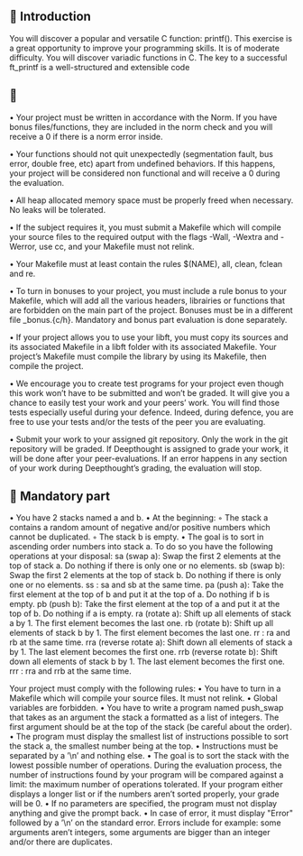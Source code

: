 ## 📝 Introduction

You will discover a popular and versatile C function: printf(). This exercise is a great
opportunity to improve your programming skills. It is of moderate difficulty.
You will discover variadic functions in C.
The key to a successful ft_printf is a well-structured and extensible code

## 📐 

• Your project must be written in accordance with the Norm. If you have bonus
files/functions, they are included in the norm check and you will receive a 0 if there
is a norm error inside.

• Your functions should not quit unexpectedly (segmentation fault, bus error, double
free, etc) apart from undefined behaviors. If this happens, your project will be
considered non functional and will receive a 0 during the evaluation.

• All heap allocated memory space must be properly freed when necessary. No leaks
will be tolerated.

• If the subject requires it, you must submit a Makefile which will compile your
source files to the required output with the flags -Wall, -Wextra and -Werror, use
cc, and your Makefile must not relink.

• Your Makefile must at least contain the rules $(NAME), all, clean, fclean and
re.

• To turn in bonuses to your project, you must include a rule bonus to your Makefile,
which will add all the various headers, librairies or functions that are forbidden on
the main part of the project. Bonuses must be in a different file _bonus.{c/h}.
Mandatory and bonus part evaluation is done separately.

• If your project allows you to use your libft, you must copy its sources and its
associated Makefile in a libft folder with its associated Makefile. Your project’s
Makefile must compile the library by using its Makefile, then compile the project.

• We encourage you to create test programs for your project even though this work
won’t have to be submitted and won’t be graded. It will give you a chance
to easily test your work and your peers’ work. You will find those tests especially
useful during your defence. Indeed, during defence, you are free to use your tests
and/or the tests of the peer you are evaluating.

• Submit your work to your assigned git repository. Only the work in the git repository will be graded.
If Deepthought is assigned to grade your work, it will be done
after your peer-evaluations. If an error happens in any section of your work during
Deepthought’s grading, the evaluation will stop.

## 💾 Mandatory part

• You have 2 stacks named a and b.
• At the beginning:
◦ The stack a contains a random amount of negative and/or positive numbers
which cannot be duplicated.
◦ The stack b is empty.
• The goal is to sort in ascending order numbers into stack a. To do so you have the
following operations at your disposal:
    sa (swap a): Swap the first 2 elements at the top of stack a.
    Do nothing if there is only one or no elements.
    sb (swap b): Swap the first 2 elements at the top of stack b.
    Do nothing if there is only one or no elements.
    ss : sa and sb at the same time.
    pa (push a): Take the first element at the top of b and put it at the top of a.
    Do nothing if b is empty.
    pb (push b): Take the first element at the top of a and put it at the top of b.
    Do nothing if a is empty.
    ra (rotate a): Shift up all elements of stack a by 1.
    The first element becomes the last one.
    rb (rotate b): Shift up all elements of stack b by 1.
    The first element becomes the last one.
    rr : ra and rb at the same time.
    rra (reverse rotate a): Shift down all elements of stack a by 1.
    The last element becomes the first one.
    rrb (reverse rotate b): Shift down all elements of stack b by 1.
    The last element becomes the first one.
    rrr : rra and rrb at the same time.
 
Your project must comply with the following rules:
    • You have to turn in a Makefile which will compile your source files. It must not
    relink.
    • Global variables are forbidden.
    • You have to write a program named push_swap that takes as an argument the stack
    a formatted as a list of integers. The first argument should be at the top of the
    stack (be careful about the order).
    • The program must display the smallest list of instructions possible to sort the stack
    a, the smallest number being at the top.
    • Instructions must be separated by a ’\n’ and nothing else.
    • The goal is to sort the stack with the lowest possible number of operations. During
    the evaluation process, the number of instructions found by your program will be
    compared against a limit: the maximum number of operations tolerated. If your
    program either displays a longer list or if the numbers aren’t sorted properly, your
    grade will be 0.
    • If no parameters are specified, the program must not display anything and give the
    prompt back.
    • In case of error, it must display "Error" followed by a ’\n’ on the standard error.
    Errors include for example: some arguments aren’t integers, some arguments are
    bigger than an integer and/or there are duplicates.
